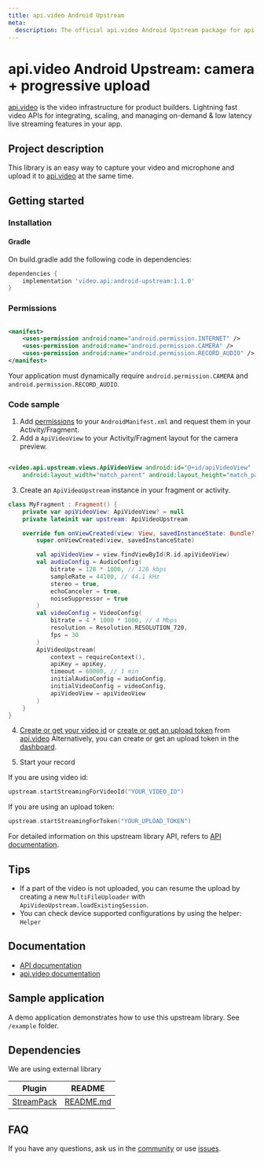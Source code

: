 ```yaml
---
title: api.video Android Upstream
meta: 
  description: The official api.video Android Upstream package for api.video. [api.video](https://api.video/) is the video infrastructure for product builders. Lightning fast video APIs for integrating, scaling, and managing on-demand & low latency live streaming features in your app.
---
```

<!--
THIS FILE IS AUTOMATICALLY GENERATED. DO NOT EDIT!
 IF YOU NEED TO CHANGE THIS FILE,  CREATE A PR IN THE SOURCE REPOSITORY.
-->

# api.video Android Upstream: camera + progressive upload

[api.video](https://api.video/) is the video infrastructure for product builders. Lightning fast video APIs for integrating, scaling, and managing on-demand & low latency live streaming features in your app.

## Project description

This library is an easy way to capture your video and microphone and upload it
to [api.video](https://api.video/) at the same time.

## Getting started

### Installation

#### Gradle

On build.gradle add the following code in dependencies:

```groovy
dependencies {
    implementation 'video.api:android-upstream:1.1.0'
}
```

### Permissions

```xml

<manifest>
    <uses-permission android:name="android.permission.INTERNET" />
    <uses-permission android:name="android.permission.CAMERA" />
    <uses-permission android:name="android.permission.RECORD_AUDIO" />
</manifest>
```

Your application must dynamically require `android.permission.CAMERA`
and `android.permission.RECORD_AUDIO`.

### Code sample

1. Add [permissions](#permissions) to your `AndroidManifest.xml` and request them in your
   Activity/Fragment.
2. Add a `ApiVideoView` to your Activity/Fragment layout for the camera preview.

```xml

<video.api.upstream.views.ApiVideoView android:id="@+id/apiVideoView"
    android:layout_width="match_parent" android:layout_height="match_parent" />
```

3. Create an `ApiVideoUpstream` instance in your fragment or activity.

```kotlin
class MyFragment : Fragment() {
    private var apiVideoView: ApiVideoView? = null
    private lateinit var upstream: ApiVideoUpstream

    override fun onViewCreated(view: View, savedInstanceState: Bundle?) {
        super.onViewCreated(view, savedInstanceState)

        val apiVideoView = view.findViewById(R.id.apiVideoView)
        val audioConfig = AudioConfig(
            bitrate = 128 * 1000, // 128 kbps
            sampleRate = 44100, // 44.1 kHz
            stereo = true,
            echoCanceler = true,
            noiseSuppressor = true
        )
        val videoConfig = VideoConfig(
            bitrate = 4 * 1000 * 1000, // 4 Mbps
            resolution = Resolution.RESOLUTION_720,
            fps = 30
        )
        ApiVideoUpstream(
            context = requireContext(),
            apiKey = apiKey,
            timeout = 60000, // 1 min
            initialAudioConfig = audioConfig,
            initialVideoConfig = videoConfig,
            apiVideoView = apiVideoView
        )
    }
}
```

4. [Create or get your video id](https://github.com/apivideo/api.video-android-client#videosapi)
   or [create or get an upload token](https://github.com/apivideo/api.video-android-client#uploadtokensapi)
   from [api.video](https://api.video/)
   Alternatively, you can create or get an upload token in
   the [dashboard](https://dashboard.api.video/upload-tokens).

5. Start your record

If you are using video id:

```kotlin
upstream.startStreamingForVideoId("YOUR_VIDEO_ID")
```

If you are using an upload token:

```kotlin
upstream.startStreamingForToken("YOUR_UPLOAD_TOKEN")
```

For detailed information on this upstream library API, refers
to [API documentation](https://apivideo.github.io/api.video-android-upstream/).

## Tips

* If a part of the video is not uploaded, you can resume the upload by creating a
  new `MultiFileUploader` with `ApiVideoUpstream.loadExistingSession`.
* You can check device supported configurations by using the helper: `Helper`

## Documentation

* [API documentation](https://apivideo.github.io/api.video-android-upstream/)
* [api.video documentation](https://docs.api.video/)

## Sample application

A demo application demonstrates how to use this upstream library. See `/example` folder.

## Dependencies

We are using external library

| Plugin                                                  | README                                                                       |
|---------------------------------------------------------|------------------------------------------------------------------------------|
| [StreamPack](https://github.com/ThibaultBee/StreamPack) | [README.md](https://github.com/ThibaultBee/StreamPack/blob/master/README.md) |

## FAQ

If you have any questions, ask us in the [community](https://community.api.video) or
use [issues](https://github.com/apivideo/api.video-android-upstream/issues). 
